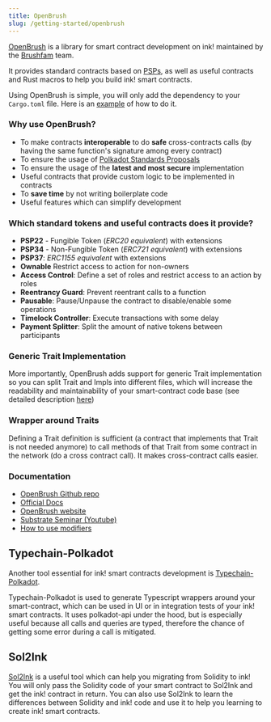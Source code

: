 ```yaml
---
title: OpenBrush
slug: /getting-started/openbrush
---
```


[OpenBrush] is a library for smart contract development on ink! maintained by the
[Brushfam](https://brushfam.io) team. 

It provides standard contracts based on [PSPs], as well as useful contracts and Rust macros to help you build ink! smart contracts.

Using OpenBrush is simple, you will only add the dependency to your `Cargo.toml` file. Here is an [example](https://docs.openbrush.io/smart-contracts/overview) of how to do it.

### Why use OpenBrush?

- To make contracts **interoperable** to do **safe** cross-contracts calls (by having the same function's signature among every contract)
- To ensure the usage of [Polkadot Standards Proposals][PSPs]
- To ensure the usage of the **latest and most secure** implementation
- Useful contracts that provide custom logic to be implemented in contracts
- To **save time** by not writing boilerplate code
- Useful features which can simplify development

### Which standard tokens and useful contracts does it provide?

- **PSP22** - Fungible Token (*ERC20 equivalent*) with extensions
- **PSP34** - Non-Fungible Token (*ERC721 equivalent*) with extensions
- **PSP37**: *ERC1155 equivalent* with extensions
- **Ownable** Restrict access to action for non-owners
- **Access Control**: Define a set of roles and restrict access to an action by roles
- **Reentrancy Guard**: Prevent reentrant calls to a function
- **Pausable**: Pause/Unpause the contract to disable/enable some operations
- **Timelock Controller**: Execute transactions with some delay
- **Payment Splitter**: Split the amount of native tokens between participants

### Generic Trait Implementation

More importantly, OpenBrush adds support for generic Trait implementation so you can split Trait and Impls into different files, which will increase the readability and maintainability of your smart-contract code base (see detailed description [here](https://github.com/727-Ventures/openbrush-contracts/blob/main/docs/docs/smart-contracts/example/setup_project.md))

### Wrapper around Traits

Defining a Trait definition is sufficient (a contract that implements that Trait is not needed anymore) to call methods of that Trait from some contract in the network (do a cross contract call). It makes cross-contract calls easier.

### Documentation

- [OpenBrush Github repo](https://github.com/727-Ventures/openbrush-contracts)
- [Official Docs](https://docs.openbrush.io/)
- [OpenBrush website](https://openbrush.io/)
- [Substrate Seminar (Youtube)](https://www.youtube.com/watch?v=I5OFGNVvzOc)
- [How to use modifiers](https://medium.com/supercolony/how-to-use-modifiers-for-ink-smart-contracts-using-openbrush-7a9e53ba1c76)

## Typechain-Polkadot

Another tool essential for ink! smart contracts development is [Typechain-Polkadot](https://github.com/727-Ventures/typechain-polkadot).

Typechain-Polkadot is used to generate Typescript wrappers around your smart-contract, which can be used in UI or in integration tests of your ink! smart contracts. It uses polkadot-api under the hood, but is especially useful because all calls and queries are typed, therefore the chance of getting some error during a call is mitigated.

## Sol2Ink

[Sol2Ink](https://github.com/727-Ventures/sol2ink) is a useful tool which can help you migrating from Solidity to ink! You will only pass the Solidity code of your smart contract to Sol2Ink and get the ink! contract in return. You can also use Sol2Ink to learn the differences between Solidity and ink! code and use it to help you learning to create ink! smart contracts.

[OpenBrush]: https://github.com/727-Ventures/openbrush-contracts
[PSPs]: https://github.com/w3f/PSPs
